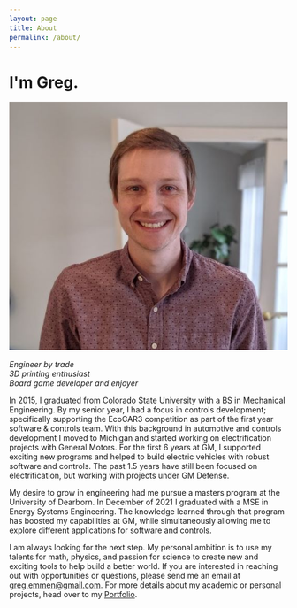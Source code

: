 ```yaml
---
layout: page
title: About
permalink: /about/
---
```


# I'm Greg.
![](https://github.com/G-Emmen/G-Emmen.github.io/blob/main/docs/assets/img/ProfilePic.jpg.jpg?raw=true)

_Engineer by trade_ <br>
_3D printing enthusiast_ <br>
_Board game developer and enjoyer_ </p>

In 2015, I graduated from Colorado State University with a BS in Mechanical Engineering. By my senior year, I had a focus in controls development; specifically supporting the EcoCAR3 competition as part of the first year software & controls team. With this background in automotive and controls development I moved to Michigan and started working on electrification projects with General Motors. For the first 6 years at GM, I supported exciting new programs and helped to build electric vehicles with robust software and controls. The past 1.5 years have still been focused on electrification, but working with projects under GM Defense.

My desire to grow in engineering had me pursue a masters program at the University of Dearborn. In December of 2021 I graduated with a MSE in Energy Systems Engineering. The knowledge learned through that program has boosted my capabilities at GM, while simultaneously allowing me to explore different applications for software and controls.

I am always looking for the next step. My personal ambition is to use my talents for math, physics, and passion for science to create new and exciting tools to help build a better world. If you are interested in reaching out with opportunities or questions, please send me an email at [greg.emmen@gmail.com](mailto:greg.emmen@gmail.com). For more details about my academic or personal projects, head over to my [Portfolio](/portfolio).